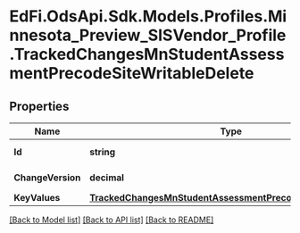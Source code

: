 # EdFi.OdsApi.Sdk.Models.Profiles.Minnesota_Preview_SISVendor_Profile.TrackedChangesMnStudentAssessmentPrecodeSiteWritableDelete

## Properties

Name | Type | Description | Notes
------------ | ------------- | ------------- | -------------
**Id** | **string** | Resource identifier | [optional] 
**ChangeVersion** | **decimal** | Change version | [optional] 
**KeyValues** | [**TrackedChangesMnStudentAssessmentPrecodeSiteWritableKey**](TrackedChangesMnStudentAssessmentPrecodeSiteWritableKey.md) |  | [optional] 

[[Back to Model list]](../README.md#documentation-for-models) [[Back to API list]](../README.md#documentation-for-api-endpoints) [[Back to README]](../README.md)

